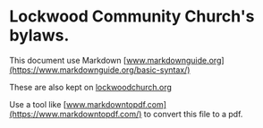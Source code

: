 # Lockwood Community Church's bylaws.

This document use Markdown [www.markdownguide.org](https://www.markdownguide.org/basic-syntax/)

These are also kept on [lockwoodchurch.org](https://lockwoodchurch.org)

Use a tool like [www.markdowntopdf.com](https://www.markdowntopdf.com/) to convert this file to a pdf.
